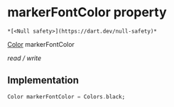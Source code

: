 


# markerFontColor property




    *[<Null safety>](https://dart.dev/null-safety)*


[Color](https://api.flutter.dev/flutter/dart-ui/Color-class.html) markerFontColor
  
_read / write_






## Implementation

```dart
Color markerFontColor = Colors.black;


```







